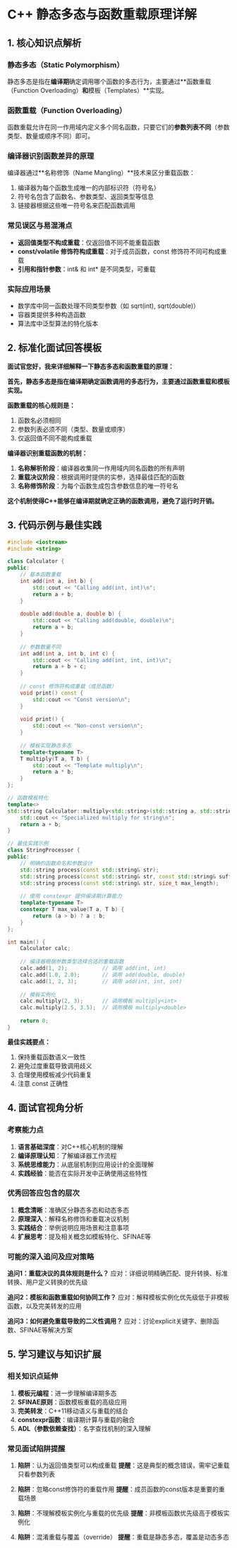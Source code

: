 
# C++ 静态多态与函数重载原理详解
## 1. 核心知识点解析
### 静态多态（Static Polymorphism）
静态多态是指在**编译期**确定调用哪个函数的多态行为，主要通过**函数重载（Function Overloading）**和**模板（Templates）**实现。

### 函数重载（Function Overloading）
函数重载允许在同一作用域内定义多个同名函数，只要它们的**参数列表不同**（参数类型、数量或顺序不同）即可。

### 编译器识别函数差异的原理
编译器通过**名称修饰（Name Mangling）**技术来区分重载函数：
1. 编译器为每个函数生成唯一的内部标识符（符号名）
2. 符号名包含了函数名、参数类型、返回类型等信息
3. 链接器根据这些唯一符号名来匹配函数调用

### 常见误区与易混淆点
- **返回值类型不构成重载**：仅返回值不同不能重载函数
- **const/volatile 修饰符构成重载**：对于成员函数，const 修饰符不同可构成重载
- **引用和指针参数**：int& 和 int* 是不同类型，可重载

### 实际应用场景
- 数学库中同一函数处理不同类型参数（如 sqrt(int), sqrt(double)）
- 容器类提供多种构造函数
- 算法库中泛型算法的特化版本

## 2. 标准化面试回答模板

**面试官您好，我来详细解释一下静态多态和函数重载的原理：**

**首先，静态多态是指在编译期确定函数调用的多态行为，主要通过函数重载和模板实现。**

**函数重载的核心规则是：**
1. 函数名必须相同
2. 参数列表必须不同（类型、数量或顺序）
3. 仅返回值不同不能构成重载

**编译器识别重载函数的机制：**
1. **名称解析阶段**：编译器收集同一作用域内同名函数的所有声明
2. **重载决议阶段**：根据调用时提供的实参，选择最佳匹配的函数
3. **名称修饰阶段**：为每个函数生成包含参数信息的唯一符号名

**这个机制使得C++能够在编译期就确定正确的函数调用，避免了运行时开销。**

## 3. 代码示例与最佳实践

```cpp
#include <iostream>
#include <string>

class Calculator {
public:
    // 基本函数重载
    int add(int a, int b) {
        std::cout << "Calling add(int, int)\n";
        return a + b;
    }
    
    double add(double a, double b) {
        std::cout << "Calling add(double, double)\n";
        return a + b;
    }
    
    // 参数数量不同
    int add(int a, int b, int c) {
        std::cout << "Calling add(int, int, int)\n";
        return a + b + c;
    }
    
    // const 修饰符构成重载（成员函数）
    void print() const {
        std::cout << "Const version\n";
    }
    
    void print() {
        std::cout << "Non-const version\n";
    }
    
    // 模板实现静态多态
    template<typename T>
    T multiply(T a, T b) {
        std::cout << "Template multiply\n";
        return a * b;
    }
};

// 函数模板特化
template<>
std::string Calculator::multiply<std::string>(std::string a, std::string b) {
    std::cout << "Specialized multiply for string\n";
    return a + b;
}

// 最佳实践示例
class StringProcessor {
public:
    // 明确的函数命名和参数设计
    std::string process(const std::string& str);
    std::string process(const std::string& str, const std::string& suffix);
    std::string process(const std::string& str, size_t max_length);
    
    // 使用 constexpr 提供编译期计算能力
    template<typename T>
    constexpr T max_value(T a, T b) {
        return (a > b) ? a : b;
    }
};

int main() {
    Calculator calc;
    
    // 编译器根据参数类型选择合适的重载函数
    calc.add(1, 2);           // 调用 add(int, int)
    calc.add(1.0, 2.0);       // 调用 add(double, double)
    calc.add(1, 2, 3);        // 调用 add(int, int, int)
    
    // 模板实例化
    calc.multiply(2, 3);      // 调用模板 multiply<int>
    calc.multiply(2.5, 3.5);  // 调用模板 multiply<double>
    
    return 0;
}
```

**最佳实践要点：**
1. 保持重载函数语义一致性
2. 避免过度重载导致调用歧义
3. 合理使用模板减少代码重复
4. 注意 const 正确性

## 4. 面试官视角分析

### 考察能力点
1. **语言基础深度**：对C++核心机制的理解
2. **编译原理认知**：了解编译器工作流程
3. **系统思维能力**：从底层机制到应用设计的全面理解
4. **实践经验**：能否在实际开发中正确使用这些特性

### 优秀回答应包含的层次
1. **概念清晰**：准确区分静态多态和动态多态
2. **原理深入**：解释名称修饰和重载决议机制
3. **实践结合**：举例说明应用场景和注意事项
4. **扩展思考**：提及相关概念如模板特化、SFINAE等

### 可能的深入追问及应对策略

**追问1：重载决议的具体规则是什么？**
应对：详细说明精确匹配、提升转换、标准转换、用户定义转换的优先级

**追问2：模板和函数重载如何协同工作？**
应对：解释模板实例化优先级低于非模板函数，以及完美转发的应用

**追问3：如何避免重载导致的二义性调用？**
应对：讨论explicit关键字、删除函数、SFINAE等解决方案

## 5. 学习建议与知识扩展

### 相关知识点延伸
1. **模板元编程**：进一步理解编译期多态
2. **SFINAE原则**：函数模板重载的高级应用
3. **完美转发**：C++11移动语义与重载的结合
4. **constexpr函数**：编译期计算与重载的融合
5. **ADL（参数依赖查找）**：名字查找机制的深入理解

### 常见面试陷阱提醒
1. **陷阱**：认为返回值类型可以构成重载
   **提醒**：这是典型的概念错误，需牢记重载只看参数列表

2. **陷阱**：忽略const修饰符的重载作用
   **提醒**：成员函数的const版本是重要的重载场景

3. **陷阱**：不理解模板实例化与重载的优先级
   **提醒**：非模板函数优先级高于模板实例化

4. **陷阱**：混淆重载与覆盖（override）
   **提醒**：重载是静态多态，覆盖是动态多态